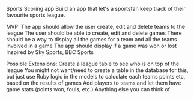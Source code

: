 Sports Scoring app
Build an app that let's a sportsfan keep track of their favourite sports league.

MVP:
The app should allow the user create, edit and delete teams to the league
The user should be able to create, edit and delete games
There should be a way to display all the games for a team and all the teams involved in a game
The app should display if a game was won or lost
Inspired by
Sky Sports, BBC Sports

Possible Extensions:
Create a league table to see who is on top of the league
You might not want/need to create a table in the database for this, but just use Ruby logic in the models to calculate each teams points etc, based on the results of games
Add players to teams and let them have game stats (points won, fouls, etc.)
Anything else you can think of
